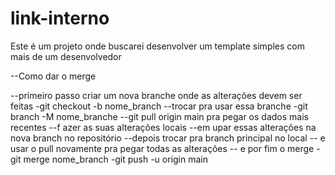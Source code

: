 # link-interno
Este é um projeto onde buscarei desenvolver um template simples com mais de um desenvolvedor

--Como dar o merge

--primeiro passo criar um nova branche onde as alterações devem ser feitas
 -git checkout -b nome_branch
--trocar pra usar essa branche 
 -git branch -M nome_branche
--git pull origin main pra pegar os dados mais recentes
--f azer as suas alterações locais
--em upar essas alterações na nova branch no repositório
--depois trocar pra branch principal no local
-- e usar o pull novamente pra pegar todas as alterações
-- e por fim o merge
 -git merge nome_branch
 -git push -u origin main
